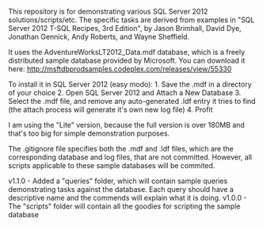 This repository is for demonstrating various SQL Server 2012 solutions/scripts/etc. The specific tasks are derived from examples in "SQL Server 2012 T-SQL Recipes, 3rd Edition",  by Jason Brimhall, David Dye, Jonathan Gennick, Andy Roberts, and Wayne Sheffield.

It uses the AdventureWorksLT2012_Data.mdf database, which is a freely distributed sample database provided by Microsoft. You can download it here: http://msftdbprodsamples.codeplex.com/releases/view/55330

To install it in SQL Server 2012 (easy modo):
	1. Save the .mdf in a directory of your choice
	2. Open SQL Server 2012 and Attach a New Database
	3. Select the .mdf file, and remove any auto-generated .ldf entry it tries to find (the attach process will generate it's own new log file)
	4. Profit

I am using the "Lite" version, because the full version is over 180MB and that's too big for simple demonstration purposes.

The .gitignore file specifies both the .mdf and .ldf files, which are the corresponding database and log files, that are not committed. However, all scripts applicable to these sample databases will be commited.

v1.1.0 - Added a "queries" folder, which will contain sample queries demonstrating tasks against the database. Each query should have a descriptive name and the commends will explain what it is doing.
v1.0.0 - The "scripts" folder will contain all the goodies for scripting the sample database
